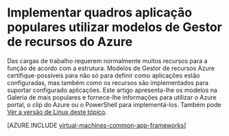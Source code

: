 <properties
   pageTitle="Implementar quadros aplicação populares | Microsoft Azure"
   description="Crie quadros aplicação populares no Windows e VMs Linux utilizar os modelos de Gestor de recursos do Azure para instalar o Active Directory, Docker e muito mais."
   services="virtual-machines-windows"
   documentationCenter="virtual-machines"
   authors="squillace"
   manager="timlt"
   editor=""
   tags="azure-resource-manager" />

<tags
   ms.service="virtual-machines-windows"
   ms.devlang="na"
   ms.topic="article"
   ms.tgt_pltfrm="vm-windows"
   ms.workload="infrastructure"
   ms.date="08/29/2016"
   ms.author="rasquill"/>

# <a name="deploy-popular-application-frameworks-using-azure-resource-manager-templates"></a>Implementar quadros aplicação populares utilizar modelos de Gestor de recursos do Azure

Das cargas de trabalho requerem normalmente muitos recursos para a função de acordo com a estrutura. Modelos de Gestor de recursos Azure certifique-possíveis para não só para definir como aplicações estão configuradas, mas também como os recursos são implementados para suportar configurado aplicações. Este artigo apresenta-lhe os modelos na Galeria de mais populares e fornece-lhe informações para utilizar o Azure portal, o clip do Azure ou o PowerShell para implementá-los. Também pode [Ver a versão de Linux deste tópico](virtual-machines-linux-app-frameworks.md).

[AZURE.INCLUDE [virtual-machines-common-app-frameworks](../../includes/virtual-machines-common-app-frameworks.md)]
